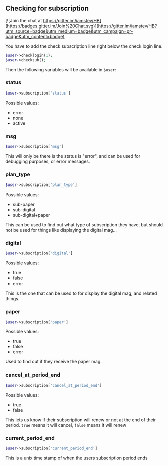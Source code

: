 ## Checking for subscription

[![Join the chat at https://gitter.im/iamstev/HB](https://badges.gitter.im/Join%20Chat.svg)](https://gitter.im/iamstev/HB?utm_source=badge&utm_medium=badge&utm_campaign=pr-badge&utm_content=badge)


You have to add the check subscription line right below the check login line.
```php
$user->checklogin(1);
$user->checksub();
```

Then the following variables will be available in `$user`:

### status
```php
$user->subscription['status']
```
Possible values:

* error
* none
* active

### msg

```php
$user->subscription['msg']
```
This will only be there is the status is "error", and can be used for debugging purposes, or error messages.

### plan_type

```php
$user->subscription['plan_type']
```
Possible values:

* sub-paper
* sub-digital
* sub-digital+paper

This can be used to find out what type of subscription they have, but should not be used for things like displaying the digital mag...

### digital

```php
$user->subscription['digital']
```
Possible values:

* true
* false
* error

This is the one that can be used to for display the digital mag, and related things.

### paper

```php
$user->subscription['paper']
```
Possible values:

* true
* false
* error
 
Used to find out if they receive the paper mag.

### cancel_at_period_end

```php
$user->subscription['cancel_at_period_end']
```
Possible values:

* true
* false

This lets us know if their subscription will renew or not at the end of their period. `true` means it will cancel, `false` means it will renew

### current_period_end

```php
$user->subscription['current_period_end']
```
This is a unix time stamp of when the users subscription period ends
